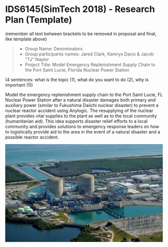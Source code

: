 # IDS6145(SimTech 2018) - Research Plan (Template)
(remember all text between brackets to be removed in proposal and final, like template above)

> * Group Name: Denominators
> * Group participants names: Jared Clark, Kamryx Davis & Jacob "TJ" Naylor
> * Project Title: Model Emergency Replenishment Supply Chain to the Port Saint Lucie, Florida Nuclear Power Station

(4 sentences: what is the topic (1), what do you want to do (2), why is important (1))

Model the emergency replenishment supply chain to the Port Saint Lucie, FL Nuclear Power Station after a natural disaster damages both primary and auxiliary power (similar to Fukushima Daiichi nuclear disaster) to prevent a nuclear reactor accident using Anylogic. The resupplying of the nuclear plant provides vital supplies to the plant as well as to the local community (humanitarian aid). This idea supports disaster relief efforts to a local community and provides solutions to emergency response leaders on how to logistically provide aid to the area in the event of a natural disaster and a possible reactor accident.

![**Saint Lucie Nuclear Power Station**](images/SLNPS.png)